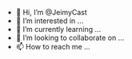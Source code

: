 - 👋 Hi, I’m @JeimyCast
- 👀 I’m interested in ...
- 🌱 I’m currently learning ...
- 💞️ I’m looking to collaborate on ...
- 📫 How to reach me ...

<!---
JeimyCast/JeimyCast is a ✨ special ✨ repository because its `README.md` (this file) appears on your GitHub profile.
You can click the Preview link to take a look at your changes.
--->
